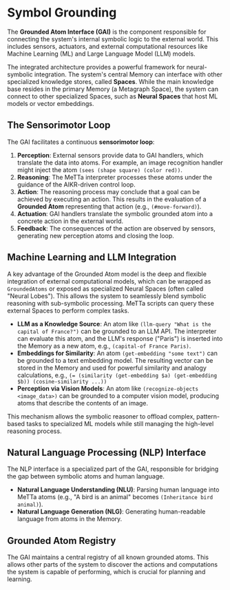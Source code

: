 # Symbol Grounding

The **Grounded Atom Interface (GAI)** is the component responsible for connecting the system's internal symbolic logic to the external world. This includes sensors, actuators, and external computational resources like Machine Learning (ML) and Large Language Model (LLM) models.

The integrated architecture provides a powerful framework for neural-symbolic integration. The system's central Memory can interface with other specialized knowledge stores, called **Spaces**. While the main knowledge base resides in the primary Memory (a Metagraph Space), the system can connect to other specialized Spaces, such as **Neural Spaces** that host ML models or vector embeddings.

## The Sensorimotor Loop

The GAI facilitates a continuous **sensorimotor loop**:
1.  **Perception**: External sensors provide data to GAI handlers, which translate the data into atoms. For example, an image recognition handler might inject the atom `(sees (shape square) (color red))`.
2.  **Reasoning**: The MeTTa interpreter processes these atoms under the guidance of the AIKR-driven control loop.
3.  **Action**: The reasoning process may conclude that a goal can be achieved by executing an action. This results in the evaluation of a **Grounded Atom** representing that action (e.g., `(#move-forward)`).
4.  **Actuation**: GAI handlers translate the symbolic grounded atom into a concrete action in the external world.
5.  **Feedback**: The consequences of the action are observed by sensors, generating new perception atoms and closing the loop.

## Machine Learning and LLM Integration

A key advantage of the Grounded Atom model is the deep and flexible integration of external computational models, which can be wrapped as `GroundedAtoms` or exposed as specialized Neural Spaces (often called "Neural Lobes"). This allows the system to seamlessly blend symbolic reasoning with sub-symbolic processing. MeTTa scripts can query these external Spaces to perform complex tasks.

-   **LLM as a Knowledge Source**: An atom like `(llm-query "What is the capital of France?")` can be grounded to an LLM API. The interpreter can evaluate this atom, and the LLM's response ("Paris") is inserted into the Memory as a new atom, e.g., `(capital-of France Paris)`.
-   **Embeddings for Similarity**: An atom `(get-embedding "some text")` can be grounded to a text embedding model. The resulting vector can be stored in the Memory and used for powerful similarity and analogy calculations, e.g., `(= (similarity (get-embedding $a) (get-embedding $b)) (cosine-similarity ...))`
-   **Perception via Vision Models**: An atom like `(recognize-objects <image_data>)` can be grounded to a computer vision model, producing atoms that describe the contents of an image.

This mechanism allows the symbolic reasoner to offload complex, pattern-based tasks to specialized ML models while still managing the high-level reasoning process.

## Natural Language Processing (NLP) Interface

The NLP interface is a specialized part of the GAI, responsible for bridging the gap between symbolic atoms and human language.
-   **Natural Language Understanding (NLU)**: Parsing human language into MeTTa atoms (e.g., "A bird is an animal" becomes `(Inheritance bird animal)`).
-   **Natural Language Generation (NLG)**: Generating human-readable language from atoms in the Memory.

## Grounded Atom Registry

The GAI maintains a central registry of all known grounded atoms. This allows other parts of the system to discover the actions and computations the system is capable of performing, which is crucial for planning and learning.
